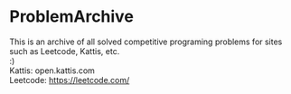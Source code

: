 # ProblemArchive
This is an archive of all solved competitive programing problems for sites such as Leetcode, Kattis, etc.<br>
:)<br>
Kattis: open.kattis.com <br>
Leetcode: https://leetcode.com/ <br>
